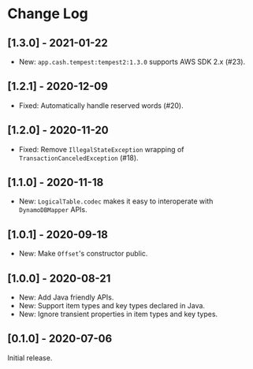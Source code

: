 # Change Log

## [1.3.0] - 2021-01-22

* New: `app.cash.tempest:tempest2:1.3.0` supports AWS SDK 2.x (#23).

## [1.2.1] - 2020-12-09

* Fixed: Automatically handle reserved words (#20).

## [1.2.0] - 2020-11-20

* Fixed: Remove `IllegalStateException` wrapping of `TransactionCanceledException` (#18).

## [1.1.0] - 2020-11-18

* New: `LogicalTable.codec` makes it easy to interoperate with `DynamoDBMapper` APIs.

## [1.0.1] - 2020-09-18

* New: Make `Offset`'s constructor public.

## [1.0.0] - 2020-08-21

* New: Add Java friendly APIs.
* New: Support item types and key types declared in Java.
* New: Ignore transient properties in item types and key types.

## [0.1.0] - 2020-07-06

Initial release.
